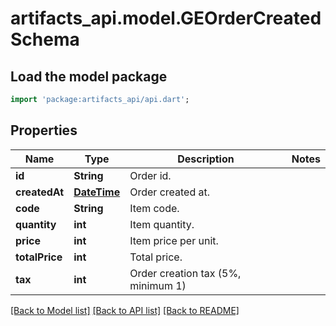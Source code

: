 # artifacts_api.model.GEOrderCreatedSchema

## Load the model package
```dart
import 'package:artifacts_api/api.dart';
```

## Properties
Name | Type | Description | Notes
------------ | ------------- | ------------- | -------------
**id** | **String** | Order id. | 
**createdAt** | [**DateTime**](DateTime.md) | Order created at. | 
**code** | **String** | Item code. | 
**quantity** | **int** | Item quantity. | 
**price** | **int** | Item price per unit. | 
**totalPrice** | **int** | Total price. | 
**tax** | **int** | Order creation tax (5%, minimum 1) | 

[[Back to Model list]](../README.md#documentation-for-models) [[Back to API list]](../README.md#documentation-for-api-endpoints) [[Back to README]](../README.md)


